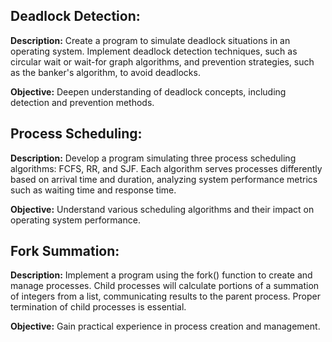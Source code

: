 ## Deadlock Detection:
**Description:** Create a program to simulate deadlock situations in an operating system. Implement deadlock detection techniques, such as circular wait or wait-for graph algorithms, and prevention strategies, such as the banker's algorithm, to avoid deadlocks.

**Objective:** Deepen understanding of deadlock concepts, including detection and prevention methods.

## Process Scheduling:
**Description:** Develop a program simulating three process scheduling algorithms: FCFS, RR, and SJF. Each algorithm serves processes differently based on arrival time and duration, analyzing system performance metrics such as waiting time and response time.

**Objective:** Understand various scheduling algorithms and their impact on operating system performance.

## Fork Summation:
**Description:** Implement a program using the fork() function to create and manage processes. Child processes will calculate portions of a summation of integers from a list, communicating results to the parent process. Proper termination of child processes is essential.

**Objective:** Gain practical experience in process creation and management.
